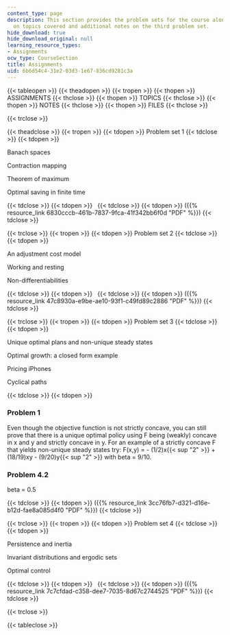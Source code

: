 ```yaml
---
content_type: page
description: This section provides the problem sets for the course along with information
  on topics covered and additional notes on the third problem set.
hide_download: true
hide_download_original: null
learning_resource_types:
- Assignments
ocw_type: CourseSection
title: Assignments
uid: 6b6d54c4-31e2-03d3-1e67-836cd9281c3a
---
```


{{< tableopen >}}
{{< theadopen >}}
{{< tropen >}}
{{< thopen >}}
ASSIGNMENTS
{{< thclose >}}
{{< thopen >}}
TOPICS
{{< thclose >}}
{{< thopen >}}
NOTES
{{< thclose >}}
{{< thopen >}}
FILES
{{< thclose >}}

{{< trclose >}}

{{< theadclose >}}
{{< tropen >}}
{{< tdopen >}}
Problem set 1
{{< tdclose >}}
{{< tdopen >}}


Banach spaces

Contraction mapping

Theorem of maximum

Optimal saving in finite time


{{< tdclose >}}
{{< tdopen >}}
 
{{< tdclose >}}
{{< tdopen >}}
({{% resource_link 6830cccb-461b-7837-9fca-41f342bb6f0d "PDF" %}})
{{< tdclose >}}

{{< trclose >}}
{{< tropen >}}
{{< tdopen >}}
Problem set 2
{{< tdclose >}}
{{< tdopen >}}


An adjustment cost model

Working and resting

Non-differentiabilities


{{< tdclose >}}
{{< tdopen >}}
 
{{< tdclose >}}
{{< tdopen >}}
({{% resource_link 47c8930a-e9be-ae10-93f1-c49fd89c2886 "PDF" %}})
{{< tdclose >}}

{{< trclose >}}
{{< tropen >}}
{{< tdopen >}}
Problem set 3
{{< tdclose >}}
{{< tdopen >}}


Unique optimal plans and non-unique steady states

Optimal growth: a closed form example

Pricing iPhones

Cyclical paths


{{< tdclose >}}
{{< tdopen >}}


### Problem 1

Even though the objective function is not strictly concave, you can still prove that there is a unique optimal policy using F being (weakly) concave in x and y and strictly concave in y. For an example of a strictly concave F that yields non-unique steady states try: F(x,y) = - (1/2)x{{< sup "2" >}} + (18/19)xy - (9/20)y{{< sup "2" >}} with beta = 9/10.

### Problem 4.2

beta = 0.5


{{< tdclose >}}
{{< tdopen >}}
({{% resource_link 3cc76fb7-d321-d16e-b12d-fae8a085d4f0 "PDF" %}})
{{< tdclose >}}

{{< trclose >}}
{{< tropen >}}
{{< tdopen >}}
Problem set 4
{{< tdclose >}}
{{< tdopen >}}


Persistence and inertia

Invariant distributions and ergodic sets

Optimal control


{{< tdclose >}}
{{< tdopen >}}
 
{{< tdclose >}}
{{< tdopen >}}
({{% resource_link 7c7cfdad-c358-dee7-7035-8d67c2744525 "PDF" %}})
{{< tdclose >}}

{{< trclose >}}

{{< tableclose >}}